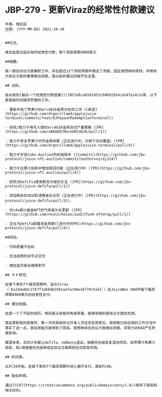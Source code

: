 # JBP-279 - 更新Viraz的经常性付款建议
````plain text
作者。维拉兹
日期: (YYY-MM-DD) 2022-10-10
```

##论文。

维拉兹提议延长他的经常性付款，每个资助周期4000美元

##摘要。

我一直在协议方面兼职工作，并在超过12个资助周期中做出了贡献，因此我想继续保持，并继续为协议方面的事情做出贡献，我以前的建议的细节在这里。

## 动机。

自从我的[最后一个经常性付款提案](/38f2e6cab592453c94691954ca54fa14)以来，以下是我按时间顺序所做的工作。

- 重新开始了苹果汁的erc4626金库分支的工作（[承诺](https://github.com/drgorillamd/applejuice-terminal/commits/feat/AJPayoutRedemptionTerminal))

- 研究/致力于用可入侵的erc4626金库测试产量策略（[PR](https://github.com/xBA5ED/MockERC4626/pull/1))

- 致力于修复苹果汁中的金库核算（正在进行中，只剩下测试覆盖）([PR](https://github.com/drgorillamd/applejuice-terminal/pull/4))

- 致力于开发Juke-Auction的初始版本 ([Commits](https://github.com/jbx-protocol/juice-nft-auction/commits?author=viraj124))

- 致力于在果汁拍卖中增加赎回功能（正在进行中）([PR](https://github.com/jbx-protocol/juice-nft-auction/pull/4))

- 研究对Defifia使用默克尔根的方法 ([PR](https://github.com/jbx-protocol/juice-defifa/pull/1))

- 添加剩余的测试和清理省长合同（正在进行中）（[PR](https://github.com/jbx-protocol/juice-defifa/pull/3)）。

- 对c4a审计基金NFT的气体高尔夫更新 ([PR](https://github.com/nnnnicholas/auditfund-nftdrop/pull/1))

- 正在为Defifa配置资金周期([进行中的PR](https://github.com/jbx-protocol/juice-defifa/pull/4))

##风险。

- 代码质量不达标

- 无法按照时间节点交付

- 维拉兹可能会擅离职守

## ＃＃规范。

在接下来的7个融资周期中，延长Viraz（`0x2dda8dc2f67f1eb94b250caefac9de16f70c5a51`）在JuiceBox DAO中每个融资周期4000美元的经常性支付。

## 理论依据。

这是一个了不起的经历，特别是从技能的角度来看，能够贡献别是协议方面的东西。

我在更新我的提案时，第一次向高级协议开发人员征求反馈意见，我想我已经在我的工作方法中落实了这一点，我在技能方面得到了提高，我想继续在协议方面做出贡献，并努力对DAO产生积极影响。

展望未来，总的计划是让defifa、veBanny退出，根据优先级恢复其他项目，如苹果汁和果汁拍卖，和/或根据优先级继续在协议方面帮助任何其他东西。

## 时间表。

从FC34开始，在接下来的7个融资周期中进入循环支付，直到FC40。

## 版权声明。

通过[CC0](https://creativecommons.org/publicdomain/zero/1.0/)放弃了版权和相关权利。
